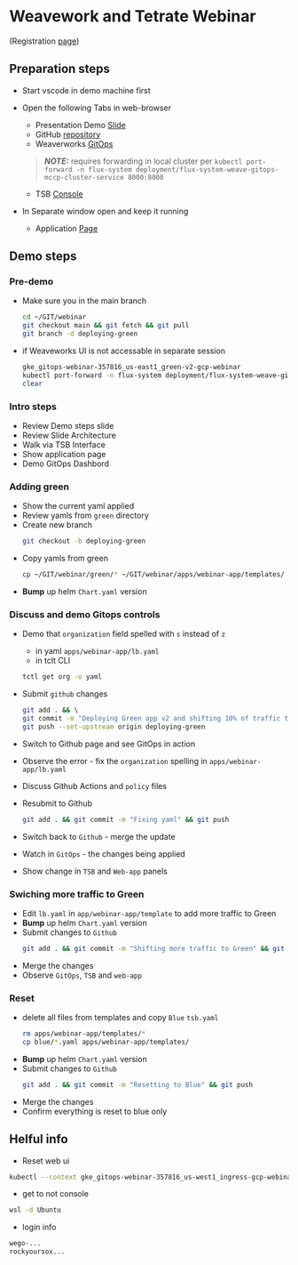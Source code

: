 # Weavework and Tetrate Webinar
(Registration [page](https://go.weave.works/webinar-security-and-resiliency-of-cloud-native-applications.html))

## Preparation steps

- Start vscode in demo machine first

- Open the following Tabs in web-browser
    - Presentation Demo [Slide](https://docs.google.com/presentation/d/1QWthI3HmddY9vmSBiav6_JnelMizwp9D9v-29uD2xFY/present?slide=id.p#19)
    - GitHub [repository](https://github.com/PetrMc/webinar)
    - Weaverworks [GitOps](https://localhost:8000/)
    > **_NOTE:_** requires forwarding in local cluster per `kubectl port-forward -n flux-system deployment/flux-system-weave-gitops-mccp-cluster-service 8000:8000`
    - TSB [Console](https://webinar-tsb.cx.tetrate.info:8443/)

- In Separate window open and keep it running
   - Application [Page](http://webinar-app.cx.tetrate.info/)


## Demo steps

### Pre-demo

- Make sure you in the main branch
    ```bash
    cd ~/GIT/webinar
    git checkout main && git fetch && git pull
    git branch -d deploying-green
    ```
- if Weaveworks UI is not accessable in separate session
    ```bash
    gke_gitops-webinar-357816_us-east1_green-v2-gcp-webinar
    kubectl port-forward -n flux-system deployment/flux-system-weave-gitops-mccp-cluster-service 8000:8000 &
    clear
    ```

### Intro steps
- Review Demo steps slide
- Review Slide Architecture
- Walk via TSB Interface 
- Show application page
- Demo GitOps Dashbord


### Adding green

- Show the current yaml applied
- Review yamls from `green` directory
- Create new branch
    ```bash
    git checkout -b deploying-green
    ```    
- Copy yamls from green
   ```bash
   cp ~/GIT/webinar/green/* ~/GIT/webinar/apps/webinar-app/templates/
   ```
- **Bump** up helm `Chart.yaml` version 

### Discuss and demo Gitops controls
- Demo that `organization` field spelled with `s` instead of `z`
   - in yaml `apps/webinar-app/lb.yaml`
   - in tclt CLI 
   ```bash
   tctl get org -o yaml
   ```

- Submit `github` changes
   ```bash
   git add . && \ 
   git commit -m "Deploying Green app v2 and shifting 10% of traffic to Green" && \ 
   git push --set-upstream origin deploying-green
   ```    
- Switch to Github page and see GitOps in action
- Observe the error - fix the `organization` spelling in `apps/webinar-app/lb.yaml`
- Discuss Github Actions and `policy` files
- Resubmit to Github
   ```bash
   git add . && git commit -m "Fixing yaml" && git push
   ```
- Switch back to `Github` - merge the update
- Watch in `GitOps` - the changes being applied
- Show change in `TSB` and `Web-app` panels

### Swiching more traffic to Green

- Edit `lb.yaml` in `app/webinar-app/template` to add more traffic to Green
- **Bump** up helm `Chart.yaml` version 
- Submit changes to `Github`
  ```bash
  git add . && git commit -m "Shifting more traffic to Green" && git push
  ```
- Merge the changes 
- Observe `GitOps`, `TSB` and `web-app`

### Reset

- delete all files from templates and copy `Blue` `tsb.yaml`
  ```bash
  rm apps/webinar-app/templates/*
  cp blue/*.yaml apps/webinar-app/templates/
  ```
- **Bump** up helm `Chart.yaml` version 
- Submit changes to `Github`
  ```bash
  git add . && git commit -m "Resetting to Blue" && git push
  ```
- Merge the changes 
- Confirm everything is reset to blue only

## Helful info

- Reset web ui
```bash
kubectl --context gke_gitops-webinar-357816_us-west1_ingress-gcp-webinar -n tsb delete pod -l app=web
```
- get to not console
```bash
wsl -d Ubuntu
```
- login info
```bash
wego-...
rockyoursox...
```

